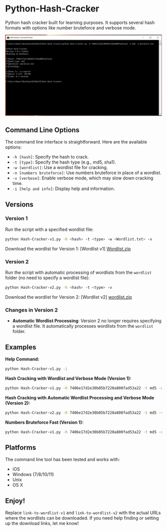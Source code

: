 
# Python-Hash-Cracker

Python hash cracker built for learning purposes. It supports several hash formats with options like number bruteforce and verbose mode.

![Alt text](img2.JPG?raw=true "Screenshot")

## Command Line Options

The command line interface is straightforward. Here are the available options:

- `-h [hash]`: Specify the hash to crack.
- `-t [type]`: Specify the hash type (e.g., md5, sha1).
- `-w [wordlist]`: Use a wordlist file for cracking.
- `-n [numbers bruteforce]`: Use numbers bruteforce in place of a wordlist.
- `-v [verbose]`: Enable verbose mode, which may slow down cracking time.
- `-i [help and info]`: Display help and information.

## Versions

### Version 1

Run the script with a specified wordlist file:
```bash
python Hash-Cracker-v1.py -h <hash> -t <type> -w <Wordlist.txt> -v
```

Download the wordlist for Version 1: [Wordlist v1] [Wordlist.zip](https://prtcollege-my.sharepoint.com/:u:/g/personal/6329030161_prtc_ac_th/EbBN6QpqV5dPlAhVL5GXD7wB0IQmXfv8_AlXVqmkUYVPzw?e=4ervZZ)

### Version 2

Run the script with automatic processing of wordlists from the `wordlist` folder (no need to specify a wordlist file):
```bash
python Hash-Cracker-v2.py -h <hash> -t <type> -v
```

Download the wordlist for Version 2: [Wordlist v2] [wordlist.zip](https://prtcollege-my.sharepoint.com/:u:/g/personal/6329030161_prtc_ac_th/Ec9_75lr-vpFvBNq2yNds2sBgTBbfICYY5mmz7n_kiZQFw?e=tQaHv0)

### Changes in Version 2

- **Automatic Wordlist Processing**: Version 2 no longer requires specifying a wordlist file. It automatically processes wordlists from the `wordlist` folder.

## Examples

**Help Command:**
```bash
python Hash-Cracker-v1.py -i
```

**Hash Cracking with Wordlist and Verbose Mode (Version 1):**
```bash
python Hash-Cracker-v1.py -h 7406e17d2e30b05b7220a800fad53a22 -t md5 -w Wordlist.txt -v
```

**Hash Cracking with Automatic Wordlist Processing and Verbose Mode (Version 2):**
```bash
python Hash-Cracker-v2.py -h 7406e17d2e30b05b7220a800fad53a22 -t md5 -v
```

**Numbers Bruteforce Fast (Version 1):**
```bash
python Hash-Cracker-v1.py -h 7406e17d2e30b05b7220a800fad53a22 -t md5 -n
```

## Platforms

The command line tool has been tested and works with:
- iOS
- Windows (7/8/10/11)
- Unix
- OS X

## Enjoy!

Replace `link-to-wordlist-v1` and `link-to-wordlist-v2` with the actual URLs where the wordlists can be downloaded. If you need help finding or setting up the download links, let me know!
